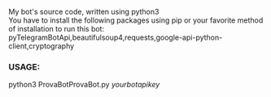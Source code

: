 My bot's source code, written using python3<br>
You have to install the following packages using pip or your favorite method of installation to run this bot:<br>
pyTelegramBotApi,beautifulsoup4,requests,google-api-python-client,cryptography
<h3><b>USAGE:</b></h3>
python3 ProvaBotProvaBot.py <i>yourbotapikey</i>
